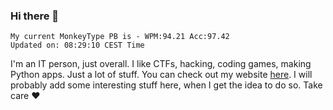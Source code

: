 ### Hi there 👋
<!-- PB START -->
```
My current MonkeyType PB is - WPM:94.21 Acc:97.42
Updated on: 08:29:10 CEST Time
```
<!-- PB END -->
I'm an IT person, just overall. I like CTFs, hacking, coding games, making Python apps. Just a lot of stuff.
You can check out my website [here](https://skill3472.github.io/).
I will probably add some interesting stuff here, when I get the idea to do so. Take care ❤️
